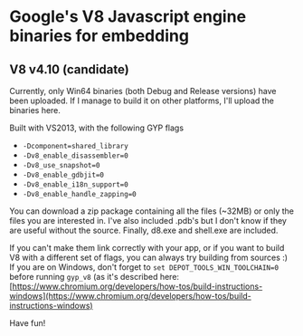 # Google's V8 Javascript engine binaries for embedding

## V8 v4.10 (candidate)

Currently, only Win64 binaries (both Debug and Release versions) have been uploaded. If I manage to build it on other platforms, I'll upload the binaries here.

Built with VS2013, with the following GYP flags
- `-Dcomponent=shared_library`
- `-Dv8_enable_disassembler=0`
- `-Dv8_use_snapshot=0`
- `-Dv8_enable_gdbjit=0`
- `-Dv8_enable_i18n_support=0`
- `-Dv8_enable_handle_zapping=0`

You can download a zip package containing all the files (~32MB) or only the files you are interested in. I've also included .pdb's but I don't know if they are useful without the source. Finally, d8.exe and shell.exe are included.

If you can't make them link correctly with your app, or if you want to build V8 with a different set of flags, you can always try building from sources :) If you are on Windows, don't forget to `set DEPOT_TOOLS_WIN_TOOLCHAIN=0` before running `gyp_v8` (as it's described here: [https://www.chromium.org/developers/how-tos/build-instructions-windows](https://www.chromium.org/developers/how-tos/build-instructions-windows)

Have fun!
